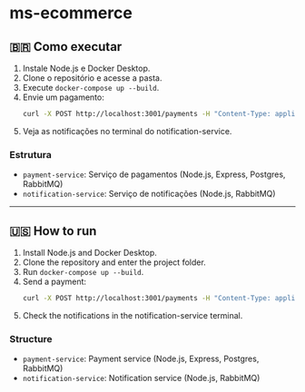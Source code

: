 # ms-ecommerce

## 🇧🇷 Como executar

1. Instale Node.js e Docker Desktop.
2. Clone o repositório e acesse a pasta.
3. Execute `docker-compose up --build`.
4. Envie um pagamento:
   ```sh
   curl -X POST http://localhost:3001/payments -H "Content-Type: application/json" -d '{"userId": 101, "amount": 50.00}'
   ```
5. Veja as notificações no terminal do notification-service.

### Estrutura

- `payment-service`: Serviço de pagamentos (Node.js, Express, Postgres, RabbitMQ)
- `notification-service`: Serviço de notificações (Node.js, RabbitMQ)

---

## 🇺🇸 How to run

1. Install Node.js and Docker Desktop.
2. Clone the repository and enter the project folder.
3. Run `docker-compose up --build`.
4. Send a payment:
   ```sh
   curl -X POST http://localhost:3001/payments -H "Content-Type: application/json" -d '{"userId": 101, "amount": 50.00}'
   ```
5. Check the notifications in the notification-service terminal.

### Structure

- `payment-service`: Payment service (Node.js, Express, Postgres, RabbitMQ)
- `notification-service`: Notification service (Node.js, RabbitMQ)